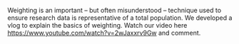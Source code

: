 Weighting is an important – but often misunderstood – technique used to ensure research data is representative of a total population. We developed a vlog to explain the basics of weighting. Watch our video here https://www.youtube.com/watch?v=2wJaxxrv9Gw and comment.